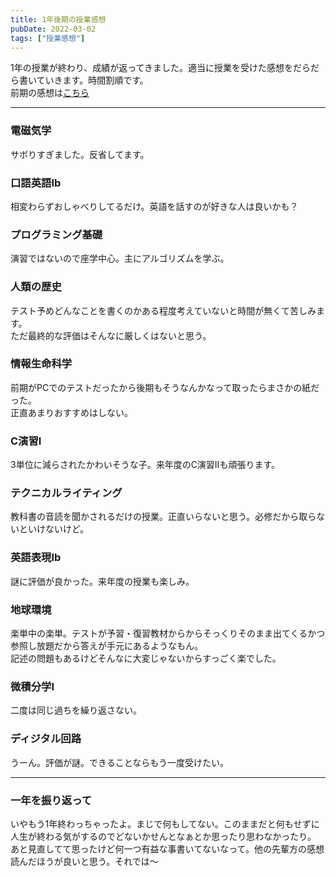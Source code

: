 ```yaml
---
title: 1年後期の授業感想
pubDate: 2022-03-02
tags: ["授業感想"]
---
```


1年の授業が終わり、成績が返ってきました。適当に授業を受けた感想をだらだら書いていきます。時間割順です。  
前期の感想は[こちら](https://yashikota.com/blog/21fs-kougi)

---

### 電磁気学

サボりすぎました。反省してます。

### 口語英語Ⅰb

相変わらずおしゃべりしてるだけ。英語を話すのが好きな人は良いかも？

### プログラミング基礎

演習ではないので座学中心。主にアルゴリズムを学ぶ。

### 人類の歴史

テスト予めどんなことを書くのかある程度考えていないと時間が無くて苦しみます。  
ただ最終的な評価はそんなに厳しくはないと思う。

### 情報生命科学

前期がPCでのテストだったから後期もそうなんかなって取ったらまさかの紙だった。  
正直あまりおすすめはしない。

### C演習Ⅰ

3単位に減らされたかわいそうな子。来年度のC演習Ⅱも頑張ります。

### テクニカルライティング

教科書の音読を聞かされるだけの授業。正直いらないと思う。必修だから取らないといけないけど。

### 英語表現Ⅰb

謎に評価が良かった。来年度の授業も楽しみ。

### 地球環境

楽単中の楽単。テストが予習・復習教材からからそっくりそのまま出てくるかつ参照し放題だから答えが手元にあるようなもん。  
記述の問題もあるけどそんなに大変じゃないからすっごく楽でした。

### 微積分学Ⅰ

二度は同じ過ちを繰り返さない。

### ディジタル回路

うーん。評価が謎。できることならもう一度受けたい。

---

### 一年を振り返って

いやもう1年終わっちゃったよ。まじで何もしてない。このままだと何もせずに人生が終わる気がするのでどないかせんとなぁとか思ったり思わなかったり。  
あと見直してて思ったけど何一つ有益な事書いてないなって。他の先輩方の感想読んだほうが良いと思う。それでは～
